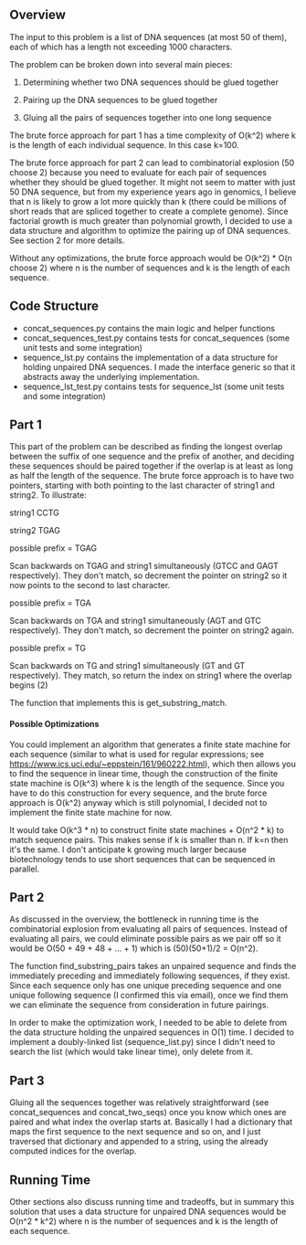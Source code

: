 ## Overview
The input to this problem is a list of DNA sequences (at most 50 of them), each of which has a length not exceeding 1000 characters.

The problem can be broken down into several main pieces:

1. Determining whether two DNA sequences should be glued together

2. Pairing up the DNA sequences to be glued together 

3. Gluing all the pairs of sequences together into one long sequence

The brute force approach for part 1 has a time complexity of O(k^2) where k is the length of each individual sequence. In this case k=100.

The brute force approach for part 2 can lead to combinatorial explosion (50 choose 2) because you need to evaluate for each pair of sequences whether they should be glued together.
It might not seem to matter with just 50 DNA sequence, but from my experience years ago in genomics, I believe that n is likely to grow a lot more quickly than k (there could be millions of short reads that are spliced together to create a complete genome).
Since factorial growth is much greater than polynomial growth, I decided to use a data structure and algorithm to optimize the pairing up of DNA sequences. See section 2 for more details.

Without any optimizations, the brute force approach would be O(k^2) * O(n choose 2) where n is the number of sequences and k is the length of each sequence. 

## Code Structure
- concat_sequences.py contains the main logic and helper functions
- concat_sequences_test.py contains tests for concat_sequences (some unit tests and some integration)
- sequence_lst.py contains the implementation of a data structure for holding unpaired DNA sequences. I made the interface generic so that it abstracts away the underlying implementation.
- sequence_lst_test.py contains tests for sequence_lst (some unit tests and some integration)

## Part 1 
This part of the problem can be described as finding the longest overlap between the suffix of one sequence and the prefix of another, and deciding these sequences should be paired together if the overlap is at least as long as half the length of the sequence.
The brute force approach is to have two pointers, starting with both pointing to the last character of string1 and string2. To illustrate: 

string1 CCTG

string2 TGAG

possible prefix = TGAG

Scan backwards on TGAG and string1 simultaneously (GTCC and GAGT respectively). They don't match, so decrement the pointer on string2 so it now points to the second to last character.

possible prefix = TGA

Scan backwards on TGA and string1 simultaneously (AGT and GTC respectively). They don't match, so decrement the pointer on string2 again.

possible prefix = TG

Scan backwards on TG and string1 simultaneously (GT and GT respectively). They match, so return the index on string1 where the overlap begins (2)

The function that implements this is get_substring_match.

#### Possible Optimizations

You could implement an algorithm that generates a finite state machine for each sequence (similar to what is used for regular expressions; see https://www.ics.uci.edu/~eppstein/161/960222.html), which then allows you to find the sequence in linear time, though the construction of the finite state machine is O(k^3) where k is the length of the sequence. Since you have to do this construction for every sequence, and the brute force approach is O(k^2) anyway which is still polynomial, I decided not to implement the finite state machine for now.

It would take O(k^3 * n) to construct finite state machines + O(n^2 * k) to match sequence pairs. This makes sense if k is smaller than n. If k=n then it's the same. I don't anticipate k growing much larger because biotechnology tends to use short sequences that can be sequenced in parallel.

## Part 2
As discussed in the overview, the bottleneck in running time is the combinatorial explosion from evaluating all pairs of sequences. Instead of evaluating all pairs, we could eliminate possible pairs as we pair off so it would be O(50 + 49 + 48 + ... + 1) which is (50)(50+1)/2 = O(n^2).

The function find_substring_pairs takes an unpaired sequence and finds the immediately preceding and immediately following sequences, if they exist. Since each sequence only has one unique preceding sequence and one unique following sequence (I confirmed this via email), once we find them we can eliminate the sequence from consideration in future pairings. 

In order to make the optimization work, I needed to be able to delete from the data structure holding the unpaired sequences in O(1) time. I decided to implement a doubly-linked list (sequence_list.py) since I didn't need to search the list (which would take linear time), only delete from it.

## Part 3

Gluing all the sequences together was relatively straightforward (see concat_sequences and concat_two_seqs) once you know which ones are paired and what index the overlap starts at. Basically I had a dictionary that maps the first sequence to the next sequence and so on, and I just traversed that dictionary and appended to a string, using the already computed indices for the overlap.

## Running Time
Other sections also discuss running time and tradeoffs, but in summary this solution that uses a data structure for unpaired DNA sequences would be O(n^2 * k^2) where n is the number of sequences and k is the length of each sequence.
